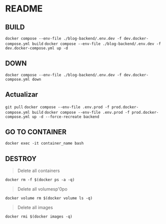 # README

## BUILD

`docker compose --env-file ./blog-backend/.env.dev -f dev.docker-compose.yml build`
`docker compose --env-file ./blog-backend/.env.dev -f dev.docker-compose.yml up -d`

## DOWN
`docker compose --env-file ./blog-backend/.env.dev -f dev.docker-compose.yml down`

## Actualizar
`git pull`
`docker compose --env-file .env.prod -f prod.docker-compose.yml build`
`docker compose --env-file .env.prod -f prod.docker-compose.yml up -d --force-recreate backend`


## GO TO CONTAINER
`docker exec -it container_name bash`

## DESTROY

> Delete all containers

`docker rm -f $(docker ps -a -q)`

> Delete all volumesp'0po

`docker volume rm $(docker volume ls -q)`

> Delete all images

`docker rmi $(docker images -q)`
